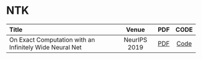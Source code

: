# NTK

| Title | Venue | PDF | CODE |
| :-----|:-----:|:---:|:----:|
| On Exact Computation with an Infinitely Wide Neural Net | NeurIPS 2019 | [PDF](https://arxiv.org/pdf/1904.11955) | [Code](https://github.com/ruosongwang/cntk) |